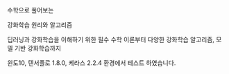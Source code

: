 수학으로 풀어보는

강화학습 원리와 알고리즘

딥러닝과 강화학습을 이해하기 위한 필수 수학 이론부터 다양한 강화학습 알고리즘, 모델 기반 강화학습까지

윈도10, 텐서플로 1.8.0, 케라스 2.2.4 환경에서 테스트 하였습니다.
